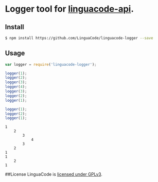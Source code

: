 # Logger tool for [linguacode-api](https://github.com/LinguaCode/linguacode-api).

## Install

```sh
$ npm install https://github.com/LinguaCode/linguacode-logger --save
```


## Usage

```javascript
var logger = require('linguacode-logger');

logger(1);
logger(2);
logger(3);
logger(4);
logger(3);
logger(2);
logger(1);

logger(1);
logger(2);
logger(1);
```

```
1
    2
        3
            4
        3
    2
1
1
    2
1
```

##License
LinguaCode is [licensed under GPLv3](https://github.com/LinguaCode/linguacode-logger/blob/master/LICENSE.txt).